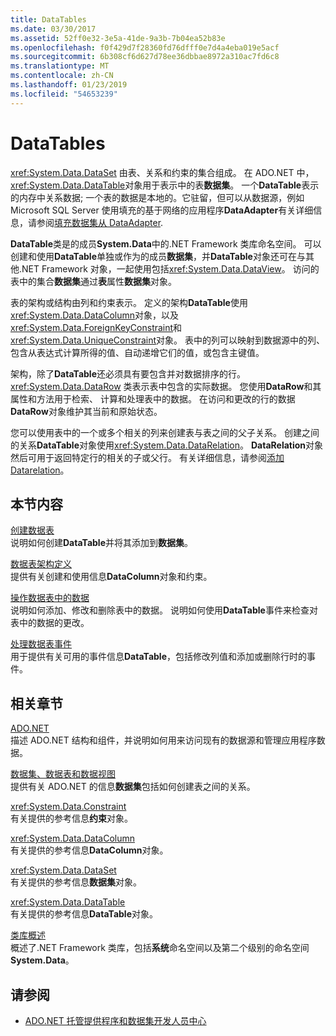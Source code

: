 ```yaml
---
title: DataTables
ms.date: 03/30/2017
ms.assetid: 52ff0e32-3e5a-41de-9a3b-7b04ea52b83e
ms.openlocfilehash: f0f429d7f28360fd76dfff0e7d4a4eba019e5acf
ms.sourcegitcommit: 6b308cf6d627d78ee36dbbae8972a310ac7fd6c8
ms.translationtype: MT
ms.contentlocale: zh-CN
ms.lasthandoff: 01/23/2019
ms.locfileid: "54653239"
---
```

# <a name="datatables"></a>DataTables
<xref:System.Data.DataSet> 由表、关系和约束的集合组成。 在 ADO.NET 中，<xref:System.Data.DataTable>对象用于表示中的表**数据集**。 一个**DataTable**表示的内存中关系数据; 一个表的数据是本地的。它驻留，但可以从数据源，例如 Microsoft SQL Server 使用填充的基于网络的应用程序**DataAdapter**有关详细信息，请参阅[填充数据集从 DataAdapter](../../../../../docs/framework/data/adonet/populating-a-dataset-from-a-dataadapter.md).  
  
 **DataTable**类是的成员**System.Data**中的.NET Framework 类库命名空间。 可以创建和使用**DataTable**单独或作为的成员**数据集**，并**DataTable**对象还可在与其他.NET Framework 对象，一起使用包括<xref:System.Data.DataView>。 访问的表中的集合**数据集**通过**表**属性**数据集**对象。  
  
 表的架构或结构由列和约束表示。 定义的架构**DataTable**使用<xref:System.Data.DataColumn>对象，以及<xref:System.Data.ForeignKeyConstraint>和<xref:System.Data.UniqueConstraint>对象。 表中的列可以映射到数据源中的列、包含从表达式计算所得的值、自动递增它们的值，或包含主键值。  
  
 架构，除了**DataTable**还必须具有要包含并对数据排序的行。 <xref:System.Data.DataRow> 类表示表中包含的实际数据。 您使用**DataRow**和其属性和方法用于检索、 计算和处理表中的数据。 在访问和更改的行的数据**DataRow**对象维护其当前和原始状态。  
  
 您可以使用表中的一个或多个相关的列来创建表与表之间的父子关系。 创建之间的关系**DataTable**对象使用<xref:System.Data.DataRelation>。 **DataRelation**对象然后可用于返回特定行的相关的子或父行。 有关详细信息，请参阅[添加 Datarelation](../../../../../docs/framework/data/adonet/dataset-datatable-dataview/adding-datarelations.md)。  
  
## <a name="in-this-section"></a>本节内容  
 [创建数据表](../../../../../docs/framework/data/adonet/dataset-datatable-dataview/creating-a-datatable.md)  
 说明如何创建**DataTable**并将其添加到**数据集**。  
  
 [数据表架构定义](../../../../../docs/framework/data/adonet/dataset-datatable-dataview/datatable-schema-definition.md)  
 提供有关创建和使用信息**DataColumn**对象和约束。  
  
 [操作数据表中的数据](../../../../../docs/framework/data/adonet/dataset-datatable-dataview/manipulating-data-in-a-datatable.md)  
 说明如何添加、修改和删除表中的数据。 说明如何使用**DataTable**事件来检查对表中的数据的更改。  
  
 [处理数据表事件](../../../../../docs/framework/data/adonet/dataset-datatable-dataview/handling-datatable-events.md)  
 用于提供有关可用的事件信息**DataTable**，包括修改列值和添加或删除行时的事件。  
  
## <a name="related-sections"></a>相关章节  
 [ADO.NET](../../../../../docs/framework/data/adonet/index.md)  
 描述 ADO.NET 结构和组件，并说明如何用来访问现有的数据源和管理应用程序数据。  
  
 [数据集、数据表和数据视图](../../../../../docs/framework/data/adonet/dataset-datatable-dataview/index.md)  
 提供有关 ADO.NET 的信息**数据集**包括如何创建表之间的关系。  
  
 <xref:System.Data.Constraint>  
 有关提供的参考信息**约束**对象。  
  
 <xref:System.Data.DataColumn>  
 有关提供的参考信息**DataColumn**对象。  
  
 <xref:System.Data.DataSet>  
 有关提供的参考信息**数据集**对象。  
  
 <xref:System.Data.DataTable>  
 有关提供的参考信息**DataTable**对象。  
  
 [类库概述](../../../../../docs/standard/class-library-overview.md)  
 概述了.NET Framework 类库，包括**系统**命名空间以及第二个级别的命名空间**System.Data**。  
  
## <a name="see-also"></a>请参阅
- [ADO.NET 托管提供程序和数据集开发人员中心](https://go.microsoft.com/fwlink/?LinkId=217917)
